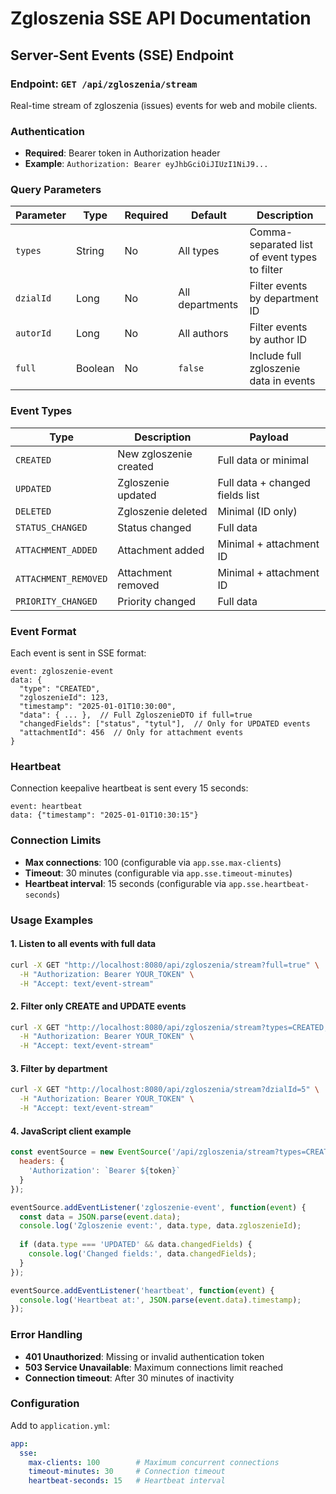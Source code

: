 # Zgloszenia SSE API Documentation

## Server-Sent Events (SSE) Endpoint

### Endpoint: `GET /api/zgloszenia/stream`

Real-time stream of zgloszenia (issues) events for web and mobile clients.

### Authentication
- **Required**: Bearer token in Authorization header
- **Example**: `Authorization: Bearer eyJhbGciOiJIUzI1NiJ9...`

### Query Parameters

| Parameter | Type | Required | Default | Description |
|-----------|------|----------|---------|-------------|
| `types` | String | No | All types | Comma-separated list of event types to filter |
| `dzialId` | Long | No | All departments | Filter events by department ID |
| `autorId` | Long | No | All authors | Filter events by author ID |
| `full` | Boolean | No | `false` | Include full zgloszenie data in events |

### Event Types

| Type | Description | Payload |
|------|-------------|---------|
| `CREATED` | New zgloszenie created | Full data or minimal |
| `UPDATED` | Zgloszenie updated | Full data + changed fields list |
| `DELETED` | Zgloszenie deleted | Minimal (ID only) |
| `STATUS_CHANGED` | Status changed | Full data |
| `ATTACHMENT_ADDED` | Attachment added | Minimal + attachment ID |
| `ATTACHMENT_REMOVED` | Attachment removed | Minimal + attachment ID |
| `PRIORITY_CHANGED` | Priority changed | Full data |

### Event Format

Each event is sent in SSE format:

```
event: zgloszenie-event
data: {
  "type": "CREATED",
  "zgloszenieId": 123,
  "timestamp": "2025-01-01T10:30:00",
  "data": { ... },  // Full ZgloszenieDTO if full=true
  "changedFields": ["status", "tytul"],  // Only for UPDATED events
  "attachmentId": 456  // Only for attachment events
}
```

### Heartbeat

Connection keepalive heartbeat is sent every 15 seconds:

```
event: heartbeat
data: {"timestamp": "2025-01-01T10:30:15"}
```

### Connection Limits

- **Max connections**: 100 (configurable via `app.sse.max-clients`)
- **Timeout**: 30 minutes (configurable via `app.sse.timeout-minutes`)
- **Heartbeat interval**: 15 seconds (configurable via `app.sse.heartbeat-seconds`)

### Usage Examples

#### 1. Listen to all events with full data
```bash
curl -X GET "http://localhost:8080/api/zgloszenia/stream?full=true" \
  -H "Authorization: Bearer YOUR_TOKEN" \
  -H "Accept: text/event-stream"
```

#### 2. Filter only CREATE and UPDATE events
```bash
curl -X GET "http://localhost:8080/api/zgloszenia/stream?types=CREATED,UPDATED" \
  -H "Authorization: Bearer YOUR_TOKEN" \
  -H "Accept: text/event-stream"
```

#### 3. Filter by department
```bash
curl -X GET "http://localhost:8080/api/zgloszenia/stream?dzialId=5" \
  -H "Authorization: Bearer YOUR_TOKEN" \
  -H "Accept: text/event-stream"
```

#### 4. JavaScript client example
```javascript
const eventSource = new EventSource('/api/zgloszenia/stream?types=CREATED,UPDATED&full=true', {
  headers: {
    'Authorization': `Bearer ${token}`
  }
});

eventSource.addEventListener('zgloszenie-event', function(event) {
  const data = JSON.parse(event.data);
  console.log('Zgloszenie event:', data.type, data.zgloszenieId);
  
  if (data.type === 'UPDATED' && data.changedFields) {
    console.log('Changed fields:', data.changedFields);
  }
});

eventSource.addEventListener('heartbeat', function(event) {
  console.log('Heartbeat at:', JSON.parse(event.data).timestamp);
});
```

### Error Handling

- **401 Unauthorized**: Missing or invalid authentication token
- **503 Service Unavailable**: Maximum connections limit reached
- **Connection timeout**: After 30 minutes of inactivity

### Configuration

Add to `application.yml`:

```yaml
app:
  sse:
    max-clients: 100        # Maximum concurrent connections
    timeout-minutes: 30     # Connection timeout
    heartbeat-seconds: 15   # Heartbeat interval
```